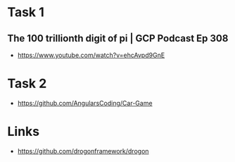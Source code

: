 # Task 1
## The 100 trillionth digit of pi | GCP Podcast Ep 308
- https://www.youtube.com/watch?v=ehcAvpd9GnE

# Task 2
- https://github.com/AngularsCoding/Car-Game

# Links
- https://github.com/drogonframework/drogon
